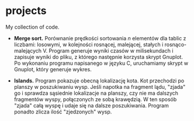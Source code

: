 # projects
My collection of code.

- **Merge sort.** Porównanie prędkości sortowania _n_ elementów dla tablic z liczbami: losowymi, w kolejności rosnącej, malejącej, stałych i rosnąco-malejących V. Program generuje wyniki czasów w milisekundach i zapisuje wyniki do pliku, z którego następnie korzysta skrypt Gnuplot. Po wykonaniu programu napisanego w języku C, uruchamiamy skrypt w Gnuplot, który generuje wykres.

- **Islands.** Program pokazuje obecną lokalizację kota. Kot przechodzi po planszy w poszukiwaniu wysp. Jeśli napotka na fragment lądu, "zjada" go i sprawdza sąsiednie lokalizacje na planszy, czy nie ma dalszych fragmentów wyspy, połączonych ze sobą krawędzią. W ten sposób "zjada" całą wyspę i udaje się na dalsze poszukiwania. Program ponadto zlicza ilość "zjedzonych" wysp.